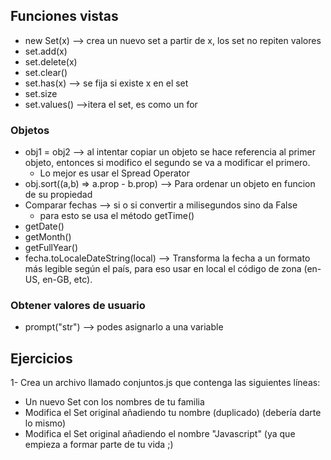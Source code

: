 ## Funciones vistas
- new Set(x) --> crea un nuevo set a partir de x, los set no repiten valores
- set.add(x)
- set.delete(x)
- set.clear()
- set.has(x) --> se fija si existe x en el set
- set.size
- set.values() -->itera el set, es como un for

### Objetos
- obj1 = obj2 --> al intentar copiar un objeto se hace referencia al primer objeto, entonces si modifico el segundo se va a modificar el primero.
  - Lo mejor es usar el Spread Operator
- obj.sort((a,b) => a.prop - b.prop) --> Para ordenar un objeto en funcion de su propiedad
- Comparar fechas --> si o si convertir a milisegundos sino da False
  - para esto se usa el método getTime()
- getDate()
- getMonth()
- getFullYear()
- fecha.toLocaleDateString(local) --> Transforma la fecha a un formato más legible según el país, para eso usar en local el código de zona (en-US, en-GB, etc).

### Obtener valores de usuario
- prompt("str") --> podes asignarlo a una variable

## Ejercicios
1- Crea un archivo llamado conjuntos.js que contenga las siguientes líneas:
- Un nuevo Set con los nombres de tu familia
- Modifica el Set original añadiendo tu nombre (duplicado) (debería darte lo mismo)
- Modifica el Set original añadiendo el nombre "Javascript" (ya que empieza a formar parte de tu vida ;)


